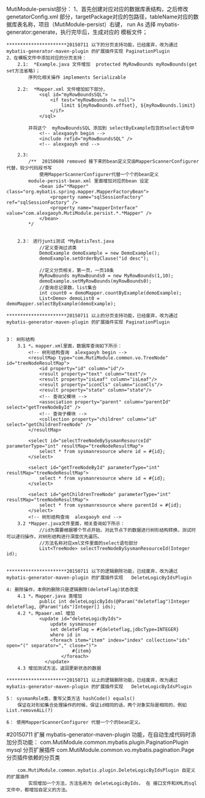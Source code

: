 MutiModule-persist部分：
	1、首先创建对应对应的数据库表结构，之后修改 genetatorConfig.xml 部分，targetPackage对应的包路径，tableName对应的数据库表名称，项目（MutiModule-persist）右键，
	run As 选择 mybatis-generator:generate，执行完毕后，生成对应的 模板文件；
	
	
	**********************20150711 以下的分页支持功能，已经废弃，改为通过 mybatis-generator-maven-plugin 的扩展插件实现 PaginationPlugin
	2、在模板文件中添加对应的分页支持：
		2.1:  *Example.java 文件增加  protected MyRowBounds myRowBounds(get set方法省略)；
			序列化相关操作 implements Serializable
		
		2.2:  *Mapper.xml 文件增加如下部分， 
				<sql id="myRowBoundsSQL">
					<if test="myRowBounds != null">
						limit ${myRowBounds.offset}, ${myRowBounds.limit}
					</if>
				</sql>
				
			并将这个  myRowBoundsSQL 添加到 selectByExample包含的select语句中
				<!-- alexgaoyh begin -->
				<include refid="myRowBoundsSQL" />
			    <!-- alexgaoyh end -->
						
		2.3:
			/**  20150608 removed 接下来的bean定义交由MapperScannerConfigurer代替，较少代码段书写
				使用MapperScannerConfigurer代替一个个的bean定义
			module-persist-bean.xml 里面增加对应的bean 设定
				<bean id="*Mapper" class="org.mybatis.spring.mapper.MapperFactoryBean">  
			        <property name="sqlSessionFactory" ref="sqlSessionFactory" />  
			        <property name="mapperInterface" value="com.alexgaoyh.MutiModule.persist.*.*Mapper" />  
				</bean>
			*/
			
			
		2.3： 进行junti测试 *MyBatisTest.java
				//定义查询过滤类
				DemoExample demoExample = new DemoExample();
				demoExample.setOrderByClause("id desc");
				
				//定义分页相关，第一页，一页10条
				MyRowBounds myRowBounds0 = new MyRowBounds(1,10);
				demoExample.setMyRowBounds(myRowBounds0);
				//查询总记录数，list集合
				int count0 = demoMapper.countByExample(demoExample);
				List<Demo> demoList0 = demoMapper.selectByExample(demoExample);
				
	**********************20150711 以上的分页支持功能，已经废弃，改为通过 mybatis-generator-maven-plugin 的扩展插件实现 PaginationPlugin
	
	
	3： 树形结构
		3.1 *。mapper.xml里面，数据库查询如下所示：
			<!-- 树形结构查询  alexgaoyh begin -->
			<resultMap type="com.MutiModule.common.vo.TreeNode" id="treeNodeResultMap">  
		        <id property="id" column="id"/>  
		        <result property="text" column="text"/>  
		        <result property="isLeaf" column="isLeaf"/>  
		        <result property="iconCls" column="iconCls"/>  
		        <result property="state" column="state"/>  
		        <!-- 查询父模块 -->  
		        <association property="parent" column="parentId" select="getTreeNodeById" />  
		        <!-- 查询子模块 -->  
		        <collection property="children" column="id" select="getChildrenTreeNode" />  
		    </resultMap>  
		      
		    <select id="selectTreeNodeBySysmanResourceId" parameterType="int" resultMap="treeNodeResultMap">  
		        select * from sysmanresource where id = #{id};
		    </select>  
		      
		    <select id="getTreeNodeById" parameterType="int" resultMap="treeNodeResultMap">  
		        select * from sysmanresource where id = #{id};
		    </select>  
		      
		    <select id="getChildrenTreeNode" parameterType="int" resultMap="treeNodeResultMap">  
		        select * from sysmanresource where parentId = #{id};
		    </select>
		    <!-- 树形结构查询  alexgaoyh end -->			
		3.2 *Mapper.java文件里面，相关查询如下所示：
				//id为需要根据哪个节点开始，对此节点下的数据进行树形结构转换，测试时可以递归操作，对树形结构进行深度优先遍历。
				//方法名称对应xml文件里面的select语句部分
				List<TreeNode> selectTreeNodeBySysmanResourceId(Integer id);
			
			
	**********************20150711 以下的逻辑删除功能，已经废弃，改为通过 mybatis-generator-maven-plugin 的扩展插件实现	DeleteLogicByIdsPlugin
	
	4: 删除操作，本例的删除只是逻辑删除(deleteFlag)状态改变
		4.1	*。Mapper.java 类增加
				public int deleteLogicByIds(@Param("deleteflag")Integer deleteFlag, @Param("ids")Integer[] ids);
		4.2 *。Mpaaer.xml 增加
				<update id="deleteLogicByIds">
					update sysmanuser
					set deleteFlag = #{deleteflag,jdbcType=INTEGER}
					where id in
					<foreach item="item" index="index" collection="ids" open="(" separator="," close=")">
				            #{item}
				        </foreach>
				  </update>
		4.3 增加测试方法，返回更新状态的数据
		
	**********************20150711 以上的逻辑删除功能，已经废弃，改为通过 mybatis-generator-maven-plugin 的扩展插件实现	DeleteLogicByIdsPlugin	
		
	5： sysmanRole类，重写父类方法 hashCode() equals()
		保证在对形如集合处理操作的时候，保证id相同的话，两个对象实际是相同的，例如 List.removeALL(?) 
		
	6： 使用MapperScannerConfigurer 代替一个个的bean定义。
	
#20150711
	扩展  mybatis-generator-maven-plugin 功能，在自动生成代码时添加分页功能：
		com.MutiModule.common.mybatis.plugin.PaginationPlugin mysql 分页扩展插件
			com.MutiModule.common.vo.mybatis.pagination.Page 分页插件依赖的分页类 
			
		com.MutiModule.common.mybatis.plugin.DeleteLogicByIdsPlugin 自定义的扩展插件
			实现增加一个方法，方法名称为 deleteLogicByIds， 在 接口文件和XML的sql文件中，都增加自定义的方法。
							